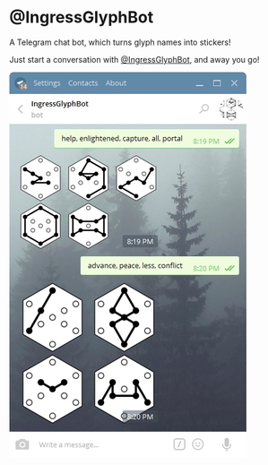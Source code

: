 # @IngressGlyphBot

A Telegram chat bot, which turns glyph names into stickers!

Just start a conversation with [@IngressGlyphBot](https://telegram.me/IngressGlyphBot), and away you go!

![](./sample/demo.png)